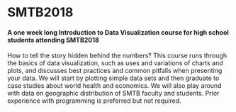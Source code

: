 # SMTB2018
#### A one week long Introduction to Data Visualization course for high school students attending SMTB2018

How to tell the story hidden behind the numbers? This course runs through the basics of data visualization, such as uses and variations of charts and plots, and discusses best practices and common pitfalls when presenting your data. We will start by plotting simple data sets and then graduate to case studies about world health and economics. We will also play around with data on geographic distribution of SMTB faculty and students. Prior experience with programming is preferred but not required.
